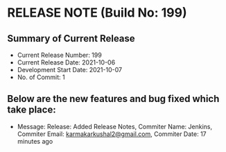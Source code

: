 # RELEASE NOTE (Build No: 199) #
## Summary of Current Release ##
* Current Release Number: 199
* Current Release Date: 2021-10-06
* Development Start Date: 2021-10-07
* No. of Commit: 1
## Below are the new features and bug fixed which take place:  ##
* Message: Release: Added Release Notes, Commiter Name: Jenkins, Commiter Email: karmakarkushal2@gmail.com, Commiter Date: 17 minutes ago